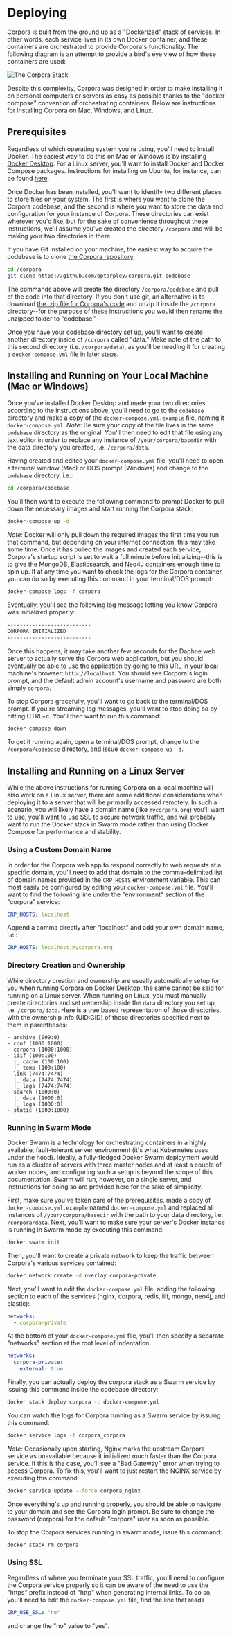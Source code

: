 # Deploying

Corpora is built from the ground up as a "Dockerized" stack of services. In other words, each service lives in its own Docker container, and these containers are orchestrated to provide Corpora's functionality. The following diagram is an attempt to provide a bird's eye view of how these containers are used:

![The Corpora Stack](assets/img/corpora_stack.png "The Corpora Stack")

Despite this complexity, Corpora was designed in order to make installing it on personal computers or servers as easy as possible thanks to the "docker compose" convention of orchestrating containers. Below are instructions for installing Corpora on Mac, Windows, and Linux.

## Prerequisites

Regardless of which operating system you're using, you'll need to install Docker. The easiest way to do this on Mac or Windows is by installing [Docker Desktop](https://www.docker.com/products/docker-desktop/). For a Linux server, you'll want to install Docker and Docker Compose packages. Instructions for installing on Ubuntu, for instance, can be found [here](https://docs.docker.com/engine/install/ubuntu/).

Once Docker has been installed, you'll want to identify two different places to store files on your system. The first is where you want to clone the Corpora codebase, and the second is where you want to store the data and configuration for your instance of Corpora. These directories can exist wherever you'd like, but for the sake of convenience throughout these instructions, we'll assume you've created the directory `/corpora` and will be making your two directories in there.

If you have Git installed on your machine, the easiest way to acquire the codebase is to clone [the Corpora repository](https://github.com/bptarpley/corpora):

````bash
cd /corpora
git clone https://github.com/bptarpley/corpora.git codebase
````

The commands above will create the directory `/corpora/codebase` and pull of the code into that directory. If you don't use git, an alternative is to download [the .zip file for Corpora's code](https://github.com/bptarpley/corpora/archive/refs/heads/master.zip) and unzip it inside the `/corpora` directory--for the purpose of these instructions you would then rename the unzipped folder to "codebase."

Once you have your codebase directory set up, you'll want to create another directory inside of `/corpora` called "data." Make note of the path to this second directory (i.e. `/corpora/data`), as you'll be needing it for creating a `docker-compose.yml` file in later steps.

## Installing and Running on Your Local Machine (Mac or Windows)

Once you've installed Docker Desktop and made your two directories according to the instructions above, you'll need to go to the `codebase` directory and make a copy of the `docker-compose.yml.example` file, naming it `docker-compose.yml`. *Note:* Be sure your copy of the file lives in the same `codebase` directory as the original. You'll then need to edit that file using any text editor in order to replace any instance of `/your/corpora/basedir` with the data directory you created, i.e. `/corpora/data`.

Having created and edited your `docker-compose.yml` file, you'll need to open a terminal window (Mac) or DOS prompt (Windows) and change to the `codebase` directory, i.e.:

````bash
cd /corpora/codebase
````

You'll then want to execute the following command to prompt Docker to pull down the necessary images and start running the Corpora stack:

````bash
docker-compose up -d
````

*Note:* Docker will only pull down the required images the first time you run that command, but depending on your internet connection, this may take some time. Once it has pulled the images and created each service, Corpora's startup script is set to wait a full minute before initializing--this is to give the MongoDB, Elasticsearch, and Neo4J containers enough time to spin up. If at any time you want to check the logs for the Corpora container, you can do so by executing this command in your terminal/DOS prompt:

````bash
docker-compose logs -f corpora
````

Eventually, you'll see the following log message letting you know Corpora was initialized properly:

````bash
---------------------------
CORPORA INITIALIZED
---------------------------
````

Once this happens, it may take another few seconds for the Daphne web server to actually serve the Corpora web application, but you should eventually be able to use the application by going to this URL in your local machine's browser: `http://localhost`. You should see Corpora's login prompt, and the default admin account's username and password are both simply `corpora`.

To stop Corpora gracefully, you'll want to go back to the terminal/DOS prompt. If you're streaming log messages, you'll want to stop doing so by hitting CTRL+c. You'll then want to run this command:

````bash
docker-compose down
````

To get it running again, open a terminal/DOS prompt, change to the `/corpora/codebase` directory, and issue `docker-compose up -d`.

## Installing and Running on a Linux Server

While the above instructions for running Corpora on a local machine will also work on a Linux server, there are some additional considerations when deploying it to a server that will be primarily accessed remotely. In such a scenario, you will likely have a domain name (like `mycorpora.org`) you'll want to use, you'll want to use SSL to secure network traffic, and will probably want to run the Docker stack in Swarm mode rather than using Docker Compose for performance and stability.

### Using a Custom Domain Name

In order for the Corpora web app to respond correctly to web requests at a specific domain, you'll need to add that domain to the comma-delimited list of domain names provided in the `CRP_HOSTS` environment variable. This can most easily be configured by editing your `docker-compose.yml` file. You'll want to find the following line under the "environment" section of the "corpora" service:

````yaml
CRP_HOSTS: localhost
````

Append a comma directly after "localhost" and add your own domain name, i.e.:

````yaml
CRP_HOSTS: localhost,mycorpora.org
````

### Directory Creation and Ownership

While directory creation and ownership are usually automatically setup for you when running Corpora on Docker Desktop, the same cannot be said for running on a Linux server. When running on Linux, you must manually create directories and set ownership inside the `data` directory you set up, i.e. `/corpora/data`. Here is a tree based representation of those directories, with the ownership info (UID:GID) of those directories specified next to them in parentheses:

````
- archive (999:0)
- conf (1000:1000)
- corpora (1000:1000)
- iiif (100:100)
  |_ cache (100:100)
  |_ temp (100:100)
- link (7474:7474)
  |_ data (7474:7474)
  |_ logs (7474:7474)
- search (1000:0)
  |_ data (1000:0)
  |_ logs (1000:0)
- static (1000:1000)
````

### Running in Swarm Mode

Docker Swarm is a technology for orchestrating containers in a highly available, fault-tolerant server environment (it's what Kubernetes uses under the hood). Ideally, a fully-fledged Docker Swarm deployment would run as a cluster of servers with three master nodes and at least a couple of worker nodes, and configuring such a setup is beyond the scope of this documentation. Swarm will run, however, on a single server, and instructions for doing so are provided here for the sake of simplicity.

First, make sure you've taken care of the prerequisites, made a copy of `docker-compose.yml.example` named `docker-compose.yml` and replaced all instances of `/your/corpora/basedir` with the path to your data directory, i.e. `/corpora/data`. Next, you'll want to make sure your server's Docker instance is running in Swarm mode by executing this command:

````bash
docker swarm init
````

Then, you'll want to create a private network to keep the traffic between Corpora's various services contained:

````bash
docker network create -d overlay corpora-private
````

Next, you'll want to edit the `docker-compose.yml` file, adding the following section to each of the services (nginx, corpora, redis, iiif, mongo, neo4j, and elastic):

````yaml
networks:
  - corpora-private
````

At the bottom of your `docker-compose.yml` file, you'll then specify a separate "networks" section at the root level of indentation:

````yaml
networks:
  corpora-private:
    external: true
````

Finally, you can actually deploy the corpora stack as a Swarm service by issuing this command inside the codebase directory:

````bash
docker stack deploy corpora -c docker-compose.yml
````

You can watch the logs for Corpora running as a Swarm service by issuing this command:

````bash
docker service logs -f corpora_corpora
````

*Note:* Occasionally upon starting, Nginx marks the upstream Corpora service as unavailable because it initialized much faster than the Corpora service. If this is the case, you'll see a "Bad Gateway" error when trying to access Corpora. To fix this, you'll want to just restart the NGINX service by executing this command:

````bash
docker service update --force corpora_nginx
````

Once everything's up and running properly, you should be able to navigate to your domain and see the Corpora login prompt. Be sure to change the password (corpora) for the default "corpora" user as soon as possible.

To stop the Corpora services running in swarm mode, issue this command:

````bash
docker stack rm corpora
````

### Using SSL

Regardless of where you terminate your SSL traffic, you'll need to configure the Corpora service properly so it can be aware of the need to use the "https" prefix instead of "http" when generating internal links. To do so, you'll need to edit the `docker-compose.yml` file, find the line that reads

````yaml
CRP_USE_SSL: "no"
````

and change the "no" value to "yes".